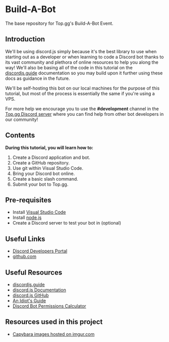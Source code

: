 # Build-A-Bot
The base repository for Top.gg's Build-A-Bot Event.

## Introduction
We'll be using discord.js simply because it's the best library to use when starting out as a developer or when learning to code a Discord bot thanks to its vast community and plethora of online resources to help you along the way! We'll also be basing all of the code in this tutorial on the [discordjs.guide](https://discordjs.guide/) documentation so you may build upon it further using these docs as guidance in the future.

We'll be self-hosting this bot on our local machines for the purpose of this tutorial, but most of the process is essentially the same if you're using a VPS.

For more help we encourage you to use the **#development** channel in the [Top.gg Discord server](https://discord.com/dbl) where you can find help from other bot developers in our community!

## Contents
**During this tutorial, you will learn how to:**
1. Create a Discord application and bot.
2. Create a GitHub repository.
3. Use git within Visual Studio Code.
4. Bring your Discord bot online.
5. Create a basic slash command.
6. Submit your bot to Top.gg.

## Pre-requisites
- Install [Visual Studio Code](https://code.visualstudio.com/download)
- Install [node.js](https://nodejs.org/en/download/package-manager/)
- Create a Discord server to test your bot in (optional)

## Useful Links
- [Discord Developers Portal](https://discord.com/developers/applications)
- [github.com](https://github.com)

## Useful Resources
- [discordjs.guide](https://discordjs.guide/)
- [discord.js Documentation](https://discord.js.org/)
- [discord.js GitHub](https://github.com/discordjs/discord.js)
- [An Idiot's Guide](https://anidiots.guide/)
- [Discord Bot Permissions Calculator](https://discordapi.com/permissions.html)

## Resources used in this project
- [Capybara images hosted on imgur.com](https://imgur.com/a/6BSGwIO)
